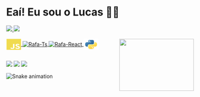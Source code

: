 #####       <h1>Eaí! Eu sou o Lucas 👨‍💻</h1>

<div align="justify">
  <a href="https://github.com/lucascard">
  <img height="180em" src="https://github-readme-stats.vercel.app/api?username=lucascard&show_icons=true&theme=dark&include_all_commits=true&count_private=true"/>
  <img height="180em" src="https://github-readme-stats.vercel.app/api/top-langs/?username=lucascard&layout=compact&langs_count=7&theme=dark"/>
</div>
  
  <div style="display: inline_block"><br>
  <img align="center" alt="Rafa-Js" height="30" width="40" src="https://raw.githubusercontent.com/devicons/devicon/master/icons/javascript/javascript-plain.svg">
  <img align="center" alt="Rafa-Ts" height="30" width="40" src="https://cdn.jsdelivr.net/gh/devicons/devicon/icons/cucumber/cucumber-plain.svg">
  <img align="center" alt="Rafa-React" height="30" width="40" src="https://cdn.jsdelivr.net/gh/devicons/devicon/icons/java/java-original.svg">
  <img align="center" alt="Rafa-Python" height="30" width="40" src="https://raw.githubusercontent.com/devicons/devicon/master/icons/python/python-original.svg">    
   <a href = "mailto:cardosolucasrodrigues@gmail.com"><img align="right" height = 140 width = 200 src="https://user-images.githubusercontent.com/54557319/144787946-30c2eba9-0591-448b-a440-941930605ff4.gif" target="_blank"></a>
</div>
  
  ##
  
  <div> 
  <a href="https://www.linkedin.com/in/lucascard" target="_blank"><img src="https://img.shields.io/badge/-LinkedIn-%230077B5?style=for-the-badge&logo=linkedin&logoColor=white" target="_blank"></a> 
    <a href="https://api.whatsapp.com/send/?phone=61998156698&text&app_absent=0" target="_blank"><img src="https://img.shields.io/badge/WhatsApp-25D366?style=for-the-badge&logo=whatsapp&logoColor=white" target="_blank"></a>
  <a href = "mailto:cardosolucasrodrigues@gmail.com"><img src="https://img.shields.io/badge/Gmail-D14836?style=for-the-badge&logo=gmail&logoColor=white" target="_blank"></a>
  
![Snake animation](https://github.com/lucascard/lucascard/blob/output/github-contribution-grid-snake.svg)

 </div>
  
  
  
  


    
    
  
 


